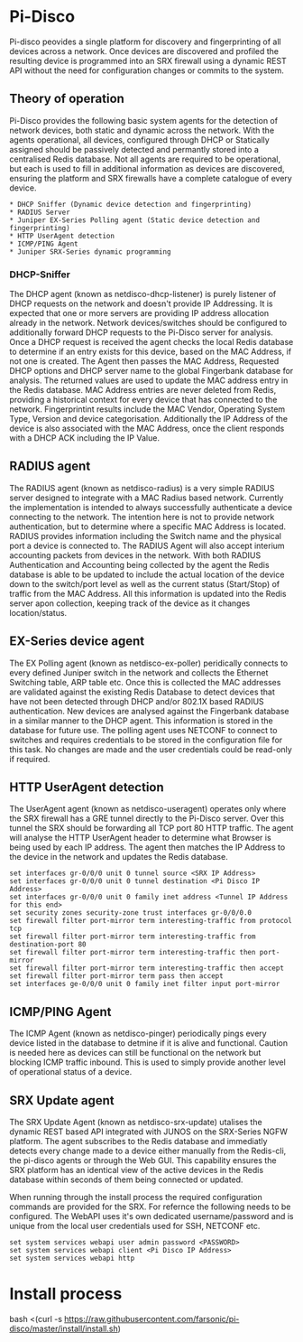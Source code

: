 # Pi-Disco

Pi-disco peovides a single platform for discovery and fingerprinting of all devices across a network. Once devices are discovered and profiled the resulting device is programmed into an SRX firewall using a dynamic REST API without the need for configuration changes or commits to the system. 

## Theory of operation

Pi-Disco provides the following basic system agents for the detection of network devices, both static and dynamic across the network. With the agents operational, all devices, configured through DHCP or Statically assigned should be passively detected and permantly stored into a centralised Redis database. Not all agents are required to be operational, but each is used to fill in additional information as devices are discovered, ensuring the platform and SRX firewalls have a complete catalogue of every device. 
```
* DHCP Sniffer (Dynamic device detection and fingerprinting) 
* RADIUS Server
* Juniper EX-Series Polling agent (Static device detection and fingerprinting)
* HTTP UserAgent detection
* ICMP/PING Agent
* Juniper SRX-Series dynamic programming
```

### DHCP-Sniffer 
The DHCP agent (known as netdisco-dhcp-listener) is purely listener of DHCP requests on the network and doesn't provide IP Addressing. It is expected that one or more servers are providing IP address allocation already in the network. Network devices/switches should be configured to additionally forward DHCP requests to the Pi-Disco server for analysis. Once a DHCP request is received the agent checks the local Redis database to determine if an entry exists for this device, based on the MAC Address, if not one is created. The Agent then passes the MAC Address, Requested DHCP options and DHCP server name to the global Fingerbank database for analysis. The returned values are used to update the MAC address entry in the Redis database. MAC Address entries are never deleted from Redis, providing a historical context for every device that has connected to the network. Fingerprintint results include the MAC Vendor, Operating System Type, Version and device categorisation. Additionally the IP Address of the device is also associated with the MAC Address, once the client responds with a DHCP ACK including the IP Value. 

## RADIUS agent
The RADIUS agent (known as netdisco-radius) is a very simple RADIUS server designed to integrate with a MAC Radius based network. Currently the implementation is intended to always successfully authenticate a device connecting to the network. The intention here is not to provide network authentication, but to determine where a specific MAC Address is located. RADIUS provides information including the Switch name and the physical port a device is connected to. The RADIUS Agent will also accept interium accounting packets from devices in the network. With both RADIUS Authentication and Accounting being collected by the agent the Redis database is able to be updated to include the actual location of the device down to the switch/port level as well as the current status (Start/Stop) of traffic from the MAC Address. All this information is updated into the Redis server apon collection, keeping track of the device as it changes location/status. 

## EX-Series device agent
The EX Polling agent (known as netdisco-ex-poller) peridically connects to every defined Juniper switch in the network and collects the Ethernet Switching table, ARP table etc. Once this is collected the MAC addresses are validated against the existing Redis Database to detect devices that have not been detected through DHCP and/or 802.1X based RADIUS authentication. New devices are analysed against the Fingerbank database in a similar manner to the DHCP agent. This information is stored in the database for future use. The polling agent uses NETCONF to connect to switches and requires credentials to be stored in the configuration file for this task. No changes are made and the user credentials could be read-only if required. 

## HTTP UserAgent detection
The UserAgent agent (known as netdisco-useragent) operates only where the SRX firewall has a GRE tunnel directly to the Pi-Disco server. Over this tunnel the SRX should be forwarding all TCP port 80 HTTP traffic. The agent will analyse the HTTP UserAgent header to determine what Browser is being used by each IP address. The agent then matches the IP Address to the device in the network and updates the Redis database. 

```
set interfaces gr-0/0/0 unit 0 tunnel source <SRX IP Address>
set interfaces gr-0/0/0 unit 0 tunnel destination <Pi Disco IP Address>
set interfaces gr-0/0/0 unit 0 family inet address <Tunnel IP Address for this end>
set security zones security-zone trust interfaces gr-0/0/0.0
set firewall filter port-mirror term interesting-traffic from protocol tcp
set firewall filter port-mirror term interesting-traffic from destination-port 80
set firewall filter port-mirror term interesting-traffic then port-mirror
set firewall filter port-mirror term interesting-traffic then accept
set firewall filter port-mirror term pass then accept
set interfaces ge-0/0/0 unit 0 family inet filter input port-mirror
```

## ICMP/PING Agent
The ICMP Agent (known as netdisco-pinger) periodically pings every device listed in the database to detmine if it is alive and functional. Caution is needed here as devices can still be functional on the network but blocking ICMP traffic inbound. This is used to simply provide another level of operational status of a device. 

## SRX Update agent 
The SRX Update Agent (known as netdisco-srx-update) utalises the dynamic REST based API integrated with JUNOS on the SRX-Series NGFW platform. The agent subscribes to the Redis database and immediatly detects every change made to a device either manually from the Redis-cli, the pi-disco agents or through the Web GUI. This capability ensures the SRX platform has an identical view of the active devices in the Redis database within seconds of them being connected or updated. 

When running through the install process the required configuration commands are provided for the SRX. For refernce the following needs to be configured. The WebAPI uses it's own dedicated username/password and is unique from the local user credentials used for SSH, NETCONF etc. 

```
set system services webapi user admin password <PASSWORD>
set system services webapi client <Pi Disco IP Address> 
set system services webapi http
```

# Install process
bash <(curl -s https://raw.githubusercontent.com/farsonic/pi-disco/master/install/install.sh)





